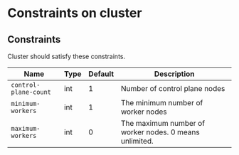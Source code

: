 Constraints on cluster
===================

Constraints
-----------------

Cluster should satisfy these constraints.

Name                  | Type | Default | Description
----                  | ---- | ------- | -----------
`control-plane-count` | int  | 1       | Number of control plane nodes
`minimum-workers`     | int  | 1       | The minimum number of worker nodes
`maximum-workers`     | int  | 0       | The maximum number of worker nodes. 0 means unlimited.
